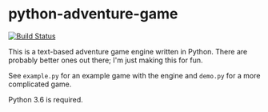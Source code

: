 # python-adventure-game
[![Build Status](https://travis-ci.org/disorientedperson/python-adventure-game.svg?branch=master)](https://travis-ci.org/disorientedperson/python-adventure-game)

This is a text-based adventure game engine written in Python. There are probably better ones out there; I'm just making this for fun.

See `example.py` for an example game with the engine and `demo.py` for a more complicated game.  

Python 3.6 is required.
